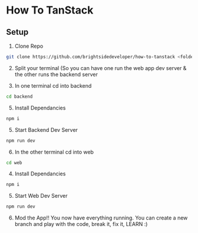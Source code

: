 # How To TanStack

## Setup

1. Clone Repo
```bash
git clone https://github.com/brightsidedeveloper/how-to-tanstack <folder-name>
```

2. Split your terminal (So you can have one run the web app dev server & the other runs the backend server

3. In one terminal cd into backend
```bash
cd backend
```

5. Install Dependancies
```bash
npm i
```

5. Start Backend Dev Server
```bash
npm run dev
```

6. In the other terminal cd into web
```bash
cd web
```

4. Install Dependancies
```bash
npm i
```

5. Start Web Dev Server
```bash
npm run dev
```

6. Mod the App!! You now have everything running. You can create a new branch and play with the code, break it, fix it, LEARN :)
